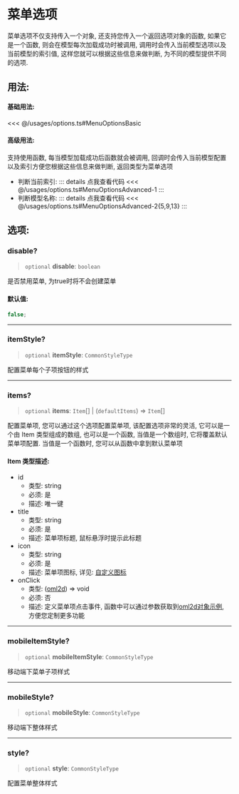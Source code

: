 # 菜单选项

菜单选项不仅支持传入一个对象, 还支持您传入一个返回选项对象的函数, 如果它是一个函数, 则会在模型每次加载成功时被调用, 调用时会传入当前模型选项以及当前模型的索引值, 这样您就可以根据这些信息来做判断, 为不同的模型提供不同的选项.

## 用法:

#### 基础用法:

<<< @/usages/options.ts#MenuOptionsBasic

#### 高级用法:

支持使用函数, 每当模型加载成功后函数就会被调用, 回调时会传入当前模型配置以及索引方便您根据这些信息来做判断, 返回类型为菜单选项

- 判断当前索引:
  ::: details 点我查看代码
  <<< @/usages/options.ts#MenuOptionsAdvanced-1
  :::
- 判断模型名称:
  ::: details 点我查看代码
  <<< @/usages/options.ts#MenuOptionsAdvanced-2{5,9,13}
  :::

## 选项:

### disable?

> `optional` **disable**: `boolean`

是否禁用菜单, 为true时将不会创建菜单

#### 默认值:

```ts
false;
```

---

### itemStyle?

> `optional` **itemStyle**: `CommonStyleType`

配置菜单每个子项按钮的样式

---

### items?

> `optional` **items**: `Item`[] \| (`defaultItems`) => `Item`[]

配置菜单项, 您可以通过这个选项配置菜单项, 该配置选项非常的灵活, 它可以是一个由 Item 类型组成的数组, 也可以是一个函数, 当值是一个数组时, 它将覆盖默认菜单项配置. 当值是一个函数时, 您可以从函数中拿到默认菜单项

#### Item 类型描述:

- id
  - 类型: string
  - 必须: 是
  - 描述: 唯一键
- title
  - 类型: string
  - 必须: 是
  - 描述: 菜单项标题, 鼠标悬浮时提示此标题
- icon
  - 类型: string
  - 必须: 是
  - 描述: 菜单项图标, 详见: [自定义图标](/guide/icon)
- onClick
  - 类型: ([oml2d](/guide/loadModel#oml2d-实例)) => void
  - 必须: 否
  - 描述: 定义菜单项点击事件, 函数中可以通过参数获取到[oml2d对象示例](/guide/loadModel#oml2d-实例), 方便您定制更多功能

---

### mobileItemStyle?

> `optional` **mobileItemStyle**: `CommonStyleType`

移动端下菜单子项样式

---

### mobileStyle?

> `optional` **mobileStyle**: `CommonStyleType`

移动端下整体样式

---

### style?

> `optional` **style**: `CommonStyleType`

配置菜单整体样式
